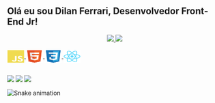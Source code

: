 ## Olá eu sou Dilan Ferrari, Desenvolvedor Front-End Jr!
<div align="center">
  <a href="https://github.com/rafaballerini">
  <img height="180em" width"45%" src="https://github-readme-stats.vercel.app/api?username=DilanFerrari&show_icons=true&theme=dark&include_all_commits=true&count_private=true"/>
  <img height="180em" width"45%" src="https://github-readme-stats.vercel.app/api/top-langs/?username=DilanFerrari&layout=compact&langs_count=7&theme=dark"/>
</div>
<div style="display: inline_block"><br>
  <img align="center" alt="Rafa-Js" height="30" width="40" src="https://raw.githubusercontent.com/devicons/devicon/master/icons/javascript/javascript-plain.svg">
  <img align="center" alt="Rafa-HTML" height="30" width="40" src="https://raw.githubusercontent.com/devicons/devicon/master/icons/html5/html5-original.svg">
  <img align="center" alt="Rafa-CSS" height="30" width="40" src="https://raw.githubusercontent.com/devicons/devicon/master/icons/css3/css3-original.svg">
  <img align="center" alt="Rafa-React" height="30" width="40" src="https://raw.githubusercontent.com/devicons/devicon/master/icons/react/react-original.svg">
</div>
  
  ##
 
<div> 
  <a href="https://www.instagram.com/dilanfp" target="_blank"><img src="https://img.shields.io/badge/-Instagram-%23E4405F?style=for-the-badge&logo=instagram&logoColor=white"></a>
  <a href = "mailto:dilanferari@hotmail.com"><img src="https://img.shields.io/badge/-Gmail-%23333?style=for-the-badge&logo=gmail&logoColor=white" target="_blank"></a>
  <a href="https://www.linkedin.com/in/dilanferrari" target="_blank"><img src="https://img.shields.io/badge/-LinkedIn-%230077B5?style=for-the-badge&logo=linkedin&logoColor=white"></a> 
  
  ![Snake animation](https://github.com/DilanFerrari/dilanferrari/blob/output/github-contribution-grid-snake.svg)
  
</div>
